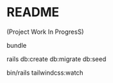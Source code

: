 # README

(Project Work In ProgresS)

bundle

rails db:create db:migrate db:seed

bin/rails tailwindcss:watch
